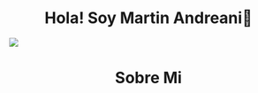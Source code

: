 <div align='center'>
<h1 align= 'center' >Hola! Soy Martin Andreani👋</h1>
</div>
<img src='https://imgur.com/yrcWC3C.png'>


<div align='center'>
<h1 align= 'center' >Sobre Mi</h1>
</div>
